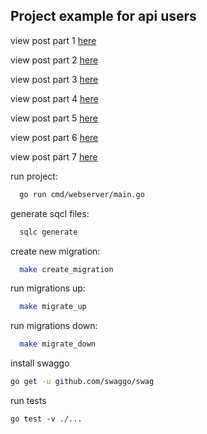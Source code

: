 ## Project example for api users

view post part 1 [here](https://wiliamvj.com/posts/api-golang-parte-1)

view post part 2 [here](https://wiliamvj.com/posts/api-golang-parte-2)

view post part 3 [here](https://wiliamvj.com/posts/api-golang-parte-3)

view post part 4 [here](https://wiliamvj.com/posts/api-golang-parte-4)

view post part 5 [here](https://wiliamvj.com/posts/api-golang-parte-5)

view post part 6 [here](https://wiliamvj.com/posts/api-golang-parte-6)

view post part 7 [here](https://wiliamvj.com/posts/api-golang-parte-7)

run project:
```bash
  go run cmd/webserver/main.go
```

generate sqcl files:
```bash
  sqlc generate
```

create new migration:
```bash
  make create_migration
```

run migrations up:
```bash
  make migrate_up
```

run migrations down:
```bash
  make migrate_down
```

install swaggo
```bash
go get -u github.com/swaggo/swag
```

run tests
```
go test -v ./...
```